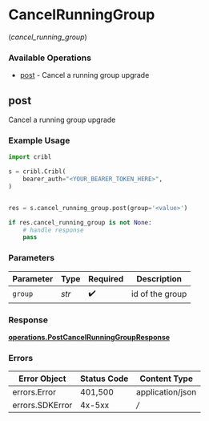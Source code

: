 # CancelRunningGroup
(*cancel_running_group*)

### Available Operations

* [post](#post) - Cancel a running group upgrade

## post

Cancel a running group upgrade

### Example Usage

```python
import cribl

s = cribl.Cribl(
    bearer_auth="<YOUR_BEARER_TOKEN_HERE>",
)


res = s.cancel_running_group.post(group='<value>')

if res.cancel_running_group is not None:
    # handle response
    pass

```

### Parameters

| Parameter          | Type               | Required           | Description        |
| ------------------ | ------------------ | ------------------ | ------------------ |
| `group`            | *str*              | :heavy_check_mark: | id of the group    |


### Response

**[operations.PostCancelRunningGroupResponse](../../models/operations/postcancelrunninggroupresponse.md)**
### Errors

| Error Object     | Status Code      | Content Type     |
| ---------------- | ---------------- | ---------------- |
| errors.Error     | 401,500          | application/json |
| errors.SDKError  | 4x-5xx           | */*              |
